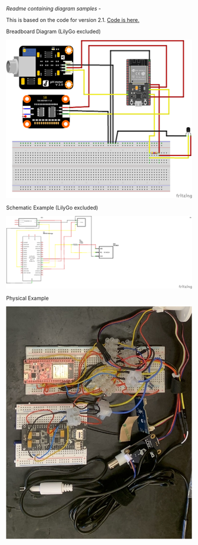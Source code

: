 _Readme containing diagram samples -_

This is based on the code for version 2.1. [Code is here.](https://github.com/psword/arduino-ide/tree/main/Water%20Quality%20Measuring%20Project/version%202/2.1)

Breadboard Diagram (LilyGo excluded)

![FritzingGraphic1](Water_Measurement_1_breadboard_Sept272024.png)

Schematic Example (LilyGo excluded)

![FritzingGraphic2](Water_Measurement_1_schem_Sept272024.png)

Physical Example

![FritzingGraphic3](Water_Measurement_1_physical_Sept272024.png)